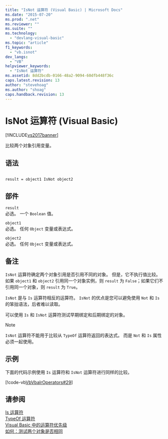 ```yaml
---
title: "IsNot 运算符 (Visual Basic) | Microsoft Docs"
ms.date: "2015-07-20"
ms.prod: ".net"
ms.reviewer: ""
ms.suite: ""
ms.technology: 
  - "devlang-visual-basic"
ms.topic: "article"
f1_keywords: 
  - "vb.isnot"
dev_langs: 
  - "VB"
helpviewer_keywords: 
  - "IsNot 运算符"
ms.assetid: 8dd2bcdb-0166-48a2-9094-60dfb448f36c
caps.latest.revision: 13
author: "stevehoag"
ms.author: "shoag"
caps.handback.revision: 13
---
```

# IsNot 运算符 (Visual Basic)
[!INCLUDE[vs2017banner](../../../visual-basic/includes/vs2017banner.md)]

比较两个对象引用变量。  
  
## 语法  
  
```  
  
result = object1 IsNot object2  
```  
  
## 部件  
 `result`  
 必选。  一个 `Boolean` 值。  
  
 `object1`  
 必选。  任何 `Object` 变量或表达式。  
  
 `object2`  
 必选。  任何 `Object` 变量或表达式。  
  
## 备注  
 `IsNot` 运算符确定两个对象引用是否引用不同的对象。  但是，它不执行值比较。  如果 `object1` 和 `object2` 引用同一个对象实例，则 `result` 为 `False`；如果它们不引用同一个对象，则 `result` 为 `True`。  
  
 `IsNot` 是与 `Is` 运算符相反的运算符。  `IsNot` 的优点是您可以避免使用 `Not` 和 `Is` 的笨拙语法，后者难以读取。  
  
 可以使用 `Is` 和 `IsNot` 运算符测试早期绑定和后期绑定的对象。  
  
> [!NOTE]
>  `IsNot` 运算符不能用于比较从 `TypeOf` 运算符返回的表达式。  而是 `Not` 和 `Is` 属性必须一起使用。  
  
## 示例  
 下面的代码示例使用 `Is` 运算符和 `IsNot` 运算符进行同样的比较。  
  
 [!code-vb[VbVbalrOperators#29](../../../visual-basic/language-reference/operators/codesnippet/visualbasic/isnot-operator_1.vb)]  
  
## 请参阅  
 [Is 运算符](../../../visual-basic/language-reference/operators/is-operator.md)   
 [TypeOf 运算符](../../../visual-basic/language-reference/operators/typeof-operator.md)   
 [Visual Basic 中的运算符优先级](../../../visual-basic/language-reference/operators/operator-precedence.md)   
 [如何：测试两个对象是否相同](../../../visual-basic/programming-guide/language-features/operators-and-expressions/how-to-test-whether-two-objects-are-the-same.md)